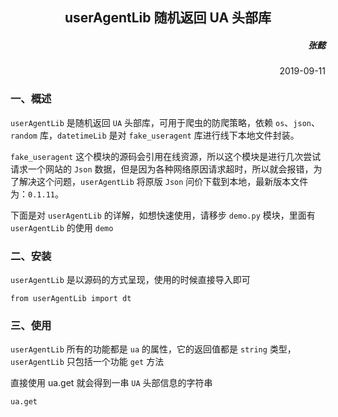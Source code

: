 <h2 align= center> userAgentLib 随机返回 UA 头部库 </h2>

<h5 align=right> 张懿 </h5>
<p align=right> 2019-09-11 </p>

### 一、概述

`userAgentLib` 是随机返回 `UA` 头部库，可用于爬虫的防爬策略，依赖 `os`、`json`、`random` 库，`datetimeLib` 是对 `fake_useragent` 库进行线下本地文件封装。

`fake_useragent` 这个模块的源码会引用在线资源，所以这个模块是进行几次尝试请求一个网站的 `Json` 数据，但是因为各种网络原因请求超时，所以就会报错，为了解决这个问题，`userAgentLib` 将原版 `Json` 问价下载到本地，最新版本文件为：`0.1.11`。

下面是对 `userAgentLib` 的详解，如想快速使用，请移步 `demo.py` 模块，里面有 `userAgentLib` 的使用 `demo`

### 二、安装

`userAgentLib` 是以源码的方式呈现，使用的时候直接导入即可

	from userAgentLib import dt
    
### 三、使用

`userAgentLib` 所有的功能都是 `ua` 的属性，它的返回值都是 `string` 类型，`userAgentLib` 只包括一个功能 `get` 方法

直接使用 ua.get 就会得到一串 `UA` 头部信息的字符串

    ua.get
